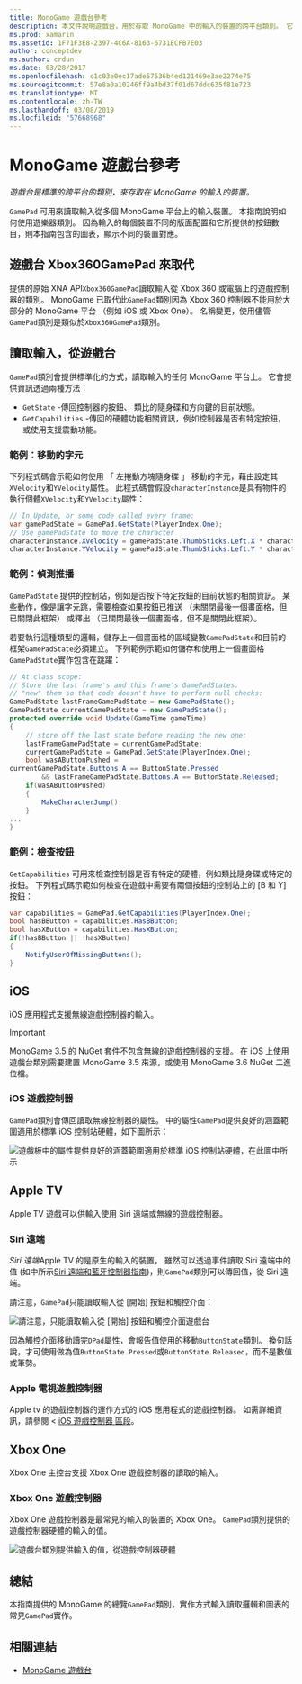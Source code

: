 ```yaml
---
title: MonoGame 遊戲台參考
description: 本文件說明遊戲台，用於存取 MonoGame 中的輸入的裝置的跨平台類別。 它討論如何讀取從遊戲台輸入，並提供範例程式碼。
ms.prod: xamarin
ms.assetid: 1F71F3E8-2397-4C6A-8163-6731ECFB7E03
author: conceptdev
ms.author: crdun
ms.date: 03/28/2017
ms.openlocfilehash: c1c03e0ec17ade57536b4ed121469e3ae2274e75
ms.sourcegitcommit: 57e8a0a10246ff9a4bd37f01d67ddc635f81e723
ms.translationtype: MT
ms.contentlocale: zh-TW
ms.lasthandoff: 03/08/2019
ms.locfileid: "57668968"
---
```

# <a name="monogame-gamepad-reference"></a>MonoGame 遊戲台參考

_遊戲台是標準的跨平台的類別，來存取在 MonoGame 的輸入的裝置。_

`GamePad` 可用來讀取輸入從多個 MonoGame 平台上的輸入裝置。 本指南說明如何使用遊樂器類別。 因為輸入的每個裝置不同的版面配置和它所提供的按鈕數目，則本指南包含的圖表，顯示不同的裝置對應。

## <a name="gamepad-as-a-replacement-for-xbox360gamepad"></a>遊戲台 Xbox360GamePad 來取代

提供的原始 XNA API`Xbox360GamePad`讀取輸入從 Xbox 360 或電腦上的遊戲控制器的類別。 MonoGame 已取代此`GamePad`類別因為 Xbox 360 控制器不能用於大部分的 MonoGame 平台 （例如 iOS 或 Xbox One）。 名稱變更，使用儘管`GamePad`類別是類似於`Xbox360GamePad`類別。

## <a name="reading-input-from-gamepad"></a>讀取輸入，從遊戲台

`GamePad`類別會提供標準化的方式，讀取輸入的任何 MonoGame 平台上。 它會提供資訊透過兩種方法：

- `GetState` -傳回控制器的按鈕、 類比的隨身碟和方向鍵的目前狀態。
- `GetCapabilities` -傳回的硬體功能相關資訊，例如控制器是否有特定按鈕，或使用支援震動功能。

### <a name="example-moving-a-character"></a>範例：移動的字元

下列程式碼會示範如何使用 「 左捲動方塊隨身碟 」 移動的字元，藉由設定其`XVelocity`和`YVelocity`屬性。 此程式碼會假設`characterInstance`是具有物件的執行個體`XVelocity`和`YVelocity`屬性：

```csharp
// In Update, or some code called every frame:
var gamePadState = GamePad.GetState(PlayerIndex.One);
// Use gamePadState to move the character
characterInstance.XVelocity = gamePadState.ThumbSticks.Left.X * characterInstance.MaxSpeed;
characterInstance.YVelocity = gamePadState.ThumbSticks.Left.Y * characterInstance.MaxSpeed;
```

### <a name="example-detecting-pushes"></a>範例：偵測推播

`GamePadState` 提供的控制站，例如是否按下特定按鈕的目前狀態的相關資訊。 某些動作，像是讓字元跳，需要檢查如果按鈕已推送 （未關閉最後一個畫面格，但已關閉此框架） 或釋出 （已關閉最後一個畫面格，但不是關閉此框架）。

若要執行這種類型的邏輯，儲存上一個畫面格的區域變數`GamePadState`和目前的框架`GamePadState`必須建立。 下列範例示範如何儲存和使用上一個畫面格`GamePadState`實作包含在跳躍：

```csharp
// At class scope:
// Store the last frame's and this frame's GamePadStates.
// "new" them so that code doesn't have to perform null checks:
GamePadState lastFrameGamePadState = new GamePadState();
GamePadState currentGamePadState = new GamePadState();
protected override void Update(GameTime gameTime)
{
    // store off the last state before reading the new one:
    lastFrameGamePadState = currentGamePadState;
    currentGamePadState = GamePad.GetState(PlayerIndex.One);
    bool wasAButtonPushed =
currentGamePadState.Buttons.A == ButtonState.Pressed
        && lastFrameGamePadState.Buttons.A == ButtonState.Released;
    if(wasAButtonPushed)
    {
        MakeCharacterJump();
    }
...
}
```

### <a name="example-checking-for-buttons"></a>範例：檢查按鈕

`GetCapabilities` 可用來檢查控制器是否有特定的硬體，例如類比隨身碟或特定的按鈕。 下列程式碼示範如何檢查在遊戲中需要有兩個按鈕的控制站上的 [B 和 Y] 按鈕：

```csharp
var capabilities = GamePad.GetCapabilities(PlayerIndex.One);
bool hasBButton = capabilities.HasBButton;
bool hasXButton = capabilities.HasXButton;
if(!hasBButton || !hasXButton)
{
    NotifyUserOfMissingButtons();
}
```

## <a name="ios"></a>iOS

iOS 應用程式支援無線遊戲控制器的輸入。

> [!IMPORTANT]
> MonoGame 3.5 的 NuGet 套件不包含無線的遊戲控制器的支援。 在 iOS 上使用遊戲台類別需要建置 MonoGame 3.5 來源，或使用 MonoGame 3.6 NuGet 二進位檔。

### <a name="ios-game-controller"></a>iOS 遊戲控制器

`GamePad`類別會傳回讀取無線控制器的屬性。 中的屬性`GamePad`提供良好的涵蓋範圍適用於標準 iOS 控制站硬體，如下圖所示：

![](input-images/image1.png "遊戲板中的屬性提供良好的涵蓋範圍適用於標準 iOS 控制站硬體，在此圖中所示")

## <a name="apple-tv"></a>Apple TV

Apple TV 遊戲可以供輸入使用 Siri 遠端或無線的遊戲控制器。

### <a name="siri-remote"></a>Siri 遠端

*Siri 遠端*Apple TV 的是原生的輸入的裝置。 雖然可以透過事件讀取 Siri 遠端中的值 (如中所示[Siri 遠端和藍牙控制器指南](~/ios/tvos/platform/remote-bluetooth.md))，則`GamePad`類別可以傳回值，從 Siri 遠端。

請注意，`GamePad`只能讀取輸入從 [開始] 按鈕和觸控介面：

![](input-images/image2.png "請注意，只能讀取輸入從 [開始] 按鈕和觸控介面遊戲台")

因為觸控介面移動讀完`DPad`屬性，會報告值使用的移動`ButtonState`類別。 換句話說，才可使用做為值`ButtonState.Pressed`或`ButtonState.Released`，而不是數值或筆勢。

### <a name="apple-tv-game-controller"></a>Apple 電視遊戲控制器

Apple tv 的遊戲控制器的運作方式的 iOS 應用程式的遊戲控制器。 如需詳細資訊，請參閱 < [iOS 遊戲控制器 區段](#iOS-game-controller)。 

## <a name="xbox-one"></a>Xbox One

Xbox One 主控台支援 Xbox One 遊戲控制器的讀取的輸入。

### <a name="xbox-one-game-controller"></a>Xbox One 遊戲控制器

Xbox One 遊戲控制器是最常見的輸入的裝置的 Xbox One。 `GamePad`類別提供的遊戲控制器硬體的輸入的值。

![](input-images/image3.png "遊戲台類別提供輸入的值，從遊戲控制器硬體")

## <a name="summary"></a>總結

本指南提供的 MonoGame 的總覽`GamePad`類別，實作方式輸入讀取邏輯和圖表的常見`GamePad`實作。

## <a name="related-links"></a>相關連結

- [MonoGame 遊戲台](http://www.monogame.net/documentation/?page=T_Microsoft_Xna_Framework_Input_GamePad)
